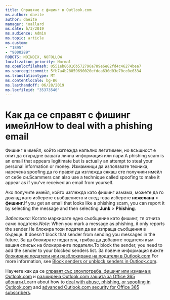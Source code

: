 ```yaml
---
title: Справяне с фишинг в Outlook.com
ms.author: daeite
author: daeite
manager: joallard
ms.date: 6/3/2019
ms.audience: Admin
ms.topic: article
ms.custom:
- "1895"
- "9000289"
ROBOTS: NOINDEX, NOFOLLOW
localization_priority: Normal
ms.openlocfilehash: 0551eb86016b572796a789e6e82fd4c46274bea7
ms.sourcegitcommit: 5fb7a4b28859690020efdea630d03e70cc0e6334
ms.translationtype: MT
ms.contentlocale: bg-BG
ms.lasthandoff: 06/28/2019
ms.locfileid: "35373546"
---
```

# <a name="how-to-deal-with-a-phishing-email"></a><span data-ttu-id="ea8fa-102">Как да се справят с фишинг имейл</span><span class="sxs-lookup"><span data-stu-id="ea8fa-102">How to deal with a phishing email</span></span>

<span data-ttu-id="ea8fa-103">Фишинг е имейл, който изглежда напълно легитимен, но всъщност е опит да открадне вашата лична информация или пари.</span><span class="sxs-lookup"><span data-stu-id="ea8fa-103">A phishing scam is an email that appears legitimate but is actually an attempt to steal your personal information or money.</span></span> <span data-ttu-id="ea8fa-104">Измамници да използвате техника, наречена spoofing да го правят да изглежда сякаш сте получили имейл от себе си.</span><span class="sxs-lookup"><span data-stu-id="ea8fa-104">Scammers can also use a technique called spoofing to make it appear as if you've received an email from yourself.</span></span>

<span data-ttu-id="ea8fa-105">Ако получите имейл, който изглежда като фишинг измама, можете да го доклад като изберете съобщението и след това изберете **нежелана** > **фишинг**.</span><span class="sxs-lookup"><span data-stu-id="ea8fa-105">If you get an email that looks like a phishing scam, you can report it by selecting the message and then selecting **Junk** > **Phishing**.</span></span>

<span data-ttu-id="ea8fa-106">*Забележка:* Когато маркирате едно съобщение като фишинг, тя отчита само подателя.</span><span class="sxs-lookup"><span data-stu-id="ea8fa-106">*Note:* When you mark a message as phishing, it only reports the sender.</span></span><span data-ttu-id="ea8fa-107">Не блокира този подател да ви изпраща съобщения в бъдеще.</span><span class="sxs-lookup"><span data-stu-id="ea8fa-107"> It doesn't block that sender from sending you messages in the future.</span></span> <span data-ttu-id="ea8fa-108">За да блокирате подателя, трябва да добавите подателя към вашия списък на блокираните податели.</span><span class="sxs-lookup"><span data-stu-id="ea8fa-108">To block the sender, you need to add the sender to your blocked senders list.</span></span> <span data-ttu-id="ea8fa-109">За повече информация вижте [блокиране податели или разблокиране на податели в Outlook.com](https://support.office.com/article/a3ece97b-82f8-4a5e-9ac3-e92fa6427ae4).</span><span class="sxs-lookup"><span data-stu-id="ea8fa-109">For more information, see [Block senders or unblock senders in Outlook.com](https://support.office.com/article/a3ece97b-82f8-4a5e-9ac3-e92fa6427ae4).</span></span>

<span data-ttu-id="ea8fa-110">Научете как да се [справят със злоупотреба, фишинг или измама в Outlook.com](https://support.office.com/article/0d882ea5-eedc-4bed-aebc-079ffa1105a3) и [разширена Outlook.com защита за Office 365 абонати](https://support.office.com/article/882d2243-eab9-4545-a58a-b36fee4a46e2).</span><span class="sxs-lookup"><span data-stu-id="ea8fa-110">Learn about how to [deal with abuse, phishing, or spoofing in Outlook.com](https://support.office.com/article/0d882ea5-eedc-4bed-aebc-079ffa1105a3) and [advanced Outlook.com security for Office 365 subscribers](https://support.office.com/article/882d2243-eab9-4545-a58a-b36fee4a46e2).</span></span>